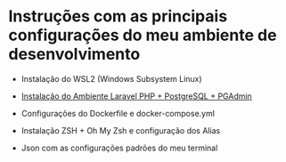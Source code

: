 # Instruções com as principais configurações do meu ambiente de desenvolvimento

- Instalação do WSL2 (Windows Subsystem Linux)

- [Instalação do Ambiente Laravel PHP + PostgreSQL + PGAdmin](/AmbienteLaravel.md)

- Configurações do Dockerfile e docker-compose.yml

- Instalação ZSH + Oh My Zsh e configuração dos Alias

- Json com as configurações padrões do meu terminal
